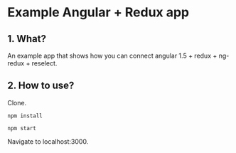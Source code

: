 # Example Angular + Redux app

## 1. What?
An example app that shows how you can connect angular 1.5 + redux + ng-redux + reselect.

## 2. How to use?
  Clone.

  `npm install`

  `npm start`

  Navigate to localhost:3000.
